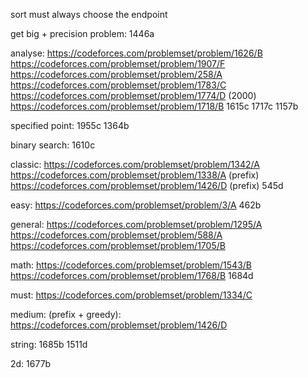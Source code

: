 sort
must
always choose the endpoint

get big + precision problem:
1446a

analyse:
https://codeforces.com/problemset/problem/1626/B
https://codeforces.com/problemset/problem/1907/F
https://codeforces.com/problemset/problem/258/A
https://codeforces.com/problemset/problem/1783/C
https://codeforces.com/problemset/problem/1774/D
(2000)
https://codeforces.com/problemset/problem/1718/B
1615c
1717c
1157b

specified point:
1955c
1364b

binary search:
1610c

classic:
https://codeforces.com/problemset/problem/1342/A
https://codeforces.com/problemset/problem/1338/A
(prefix)
https://codeforces.com/problemset/problem/1426/D
(prefix)
545d


easy:
https://codeforces.com/problemset/problem/3/A
462b

general:
https://codeforces.com/problemset/problem/1295/A
https://codeforces.com/problemset/problem/588/A
https://codeforces.com/problemset/problem/1705/B

math:
https://codeforces.com/problemset/problem/1543/B
https://codeforces.com/problemset/problem/1768/B
1684d



must:
https://codeforces.com/problemset/problem/1334/C


medium:
(prefix + greedy): https://codeforces.com/problemset/problem/1426/D


string:
1685b
1511d


2d:
1677b